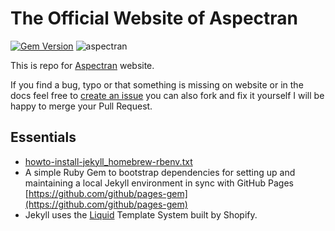 # The Official Website of Aspectran

[![Gem Version](https://img.shields.io/gem/v/github-pages.svg)](https://rubygems.org/gems/github-pages)
![aspectran](https://aspectran.com/images/header_aspectran.png)

This is repo for [Aspectran](https://aspectran.com/) website.

If you find a bug, typo or that something is missing on website or in the docs feel free to [create an issue](https://github.com/aspectran/aspectran.github.io/issues/new) you can also fork and fix it yourself I will be happy to merge your Pull Request.

## Essentials

* [howto-install-jekyll_homebrew-rbenv.txt](https://gist.github.com/r-brown/a0b50d56cfb3596e0d17)
* A simple Ruby Gem to bootstrap dependencies for setting up and maintaining a local Jekyll environment in sync with GitHub Pages  
  [https://github.com/github/pages-gem](https://github.com/github/pages-gem)
* Jekyll uses the [Liquid](https://shopify.github.io/liquid/) Template System built by Shopify.
